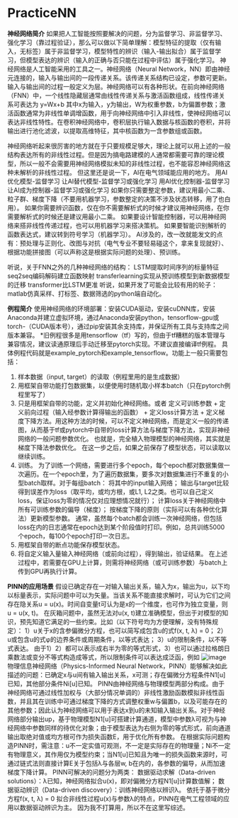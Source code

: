 # PracticeNN
**神经网络简介**
如果把人工智能按照要解决的问题，分为监督学习、非监督学习、强化学习（靠过程验证），那么可以做以下简单理解：模型特征的提取（仅有输入，无标签）属于非监督学习，模型特性的辨识（输入-输出拟合）属于监督学习，但模型表达的辨识（输入的正确与否只能在过程中评估）属于强化学习。
神经网络是人工智能采用的工具之一。神经网络（Neural Network，NN）即由神经元连接的，输入与输出间的一段传递关系。该传递关系结构已设定，参数可更新。输入与输出间的过程一般定义为层。神经网络可以有各种形状。在前向神经网络（FNN）中，一个线性隐藏层通常由线性传递关系与激活函数组成，线性传递关系可表达为
y=Wx+b
其中x为输入，y为输出，W为权重参数，b为偏置参数；激活函数通常为非线性单调增函数，用于向神经网络中引入非线性，使神经网络可以表达非线性特性。在卷积神经网络中，卷积层执行输入数据与核函数的卷积，并将输出进行池化滤波，以提取高维特征，其中核函数为一含参数组或函数。

神经网络听起来很厉害的地方就在于只要规模足够大，理论上就可以用上述的一般结构表达所有的非线性过程。但是因为搞电路建模的人通常都需要可靠的理论模型，所以一般不会需要用神经网络模拟未知的非线性过程，也不能容忍神经网络这种未解析的非线性过程。
但这里还是说一下，AI在电气领域能应用的地方。
  用AI优化模型-监督学习
  让AI替代模型-监督学习或强化学习
  用AI优化控制器-监督学习
  让AI成为控制器-监督学习或强化学习
如果你只需要整定参数，建议用最小二乘、粒子群、梯度下降（不要用机器学习，参数整定的决策不涉及状态转移，用了也白用）。
如果你需要辨识函数，仅在你不需要解析式的时候才建议用神经网络，在你需要解析式的时候还是建议用最小二乘。
如果要设计智能控制器，可以用神经网络来搭非线性传递过程，也可以用机器学习来搭决策机。
如果要智能识别解析的函数表达式，建议转到符号学习（机器学习）。
AI涉及的，改一改就能发文的点有：预处理与正则化、改图与对抗（电气专业不要轻易碰这个，拿来复现就好）、根据功能拼接图（可以声称这是根据实际问题的处理）、预训练。

听说，关于FNN之外的几种神经网络的结构：
LSTM提取时间序列的标量特征
seq2seq编码解码建立函数映射
transferlearning实现从预训练模型到新数据模型的迁移
transformer比LSTM更准
听说，如果开发了可能会比较有用的轮子：matlab仿真采样、打标签、数据筛选的python端自动化。

**例程简介**
使用神经网络的环境部署：安装CUDA驱动，安装cuDNN库，安装Anaconda并建立虚拟环境，通过Anaconda安装python，tensorflow-gpu或torch-（CUDA版本号），通过pip安装其余支持库，并保证所有工具与支持库之间版本兼容。
*旧例程很多是用tensorflow（tf）写的，但由于tf糟糕的版本管理与兼容情况，建议读通原理后手动迁移至pytorch实现。不建议直接编译tf例程。
具体例程代码就是example_pytorch和example_tensorflow。功能上一般只需要包括：
1. 样本数据（input, target）的读取（例程里用的是生成数据）
2. 用框架自带功能打包数据集，以便使用时随机取小样本batch（只在pytorch例程里写了）
3. 只是用框架自带的功能，定义并初始化神经网络。或者
   定义可训练参数 + 定义前向过程（输入经参数计算得输出的函数） + 定义loss计算方法 + 定义梯度下降方法。用这种方法的时候，可以不定义神经网络，而是定义一般的传递图，从而基于tf或pytorch中自带的loss计算方法与梯度下降方法，实现非神经网络的一般问题参数优化。
   也就是，完全植入物理模型的神经网络，其实就是梯度下降法参数优化。
   在这一步之后，如果之前保存了模型状态，可以读取以继续训练。
5. 训练。
   为了训练一个网络，需要进行多个epoch，每个epoch都对数据集做一次遍历。在一个epoch里，为了遍历数据集，要多次对数据集进行不重复的小型batch取样。对于每组batch：
   将其中的input输入网络；
   输出与target比较得到误差作为loss（取平均，或均方根，或L1, L2之类。也可以自己定义loss，保证loss为零的情况仅对应理想情况就行）；
   计算loss关于神经网络中所有可训练参数的偏导（梯度）；
   按梯度下降的原则（实际可以有各种优化算法）更新模型参数。
   通常，虽然每个batch都会训练一次神经网络，但包括loss在内的日志通常在epoch达到某个阶段值时打印。例如，总共训练5000个epoch，每100个epoch打印一次日志。
7. 用框架自带的断点功能保存模型状态。
8. 将自定义输入量输入神经网络（或前向过程），得到输出，验证结果。
在上述过程中，若需要在GPU上计算，则需将神经网络（或可训练参数）与batch上传到GPU再执行计算。

**PINN的应用场景**
假设已确定存在一对输入输出关系，输入为x，输出为u，以下均以标量表示，实际问题中可以为矢量。当该关系不能直接求解时，可认为它们之间存在隐关系u = u(x)。时间自变量t可认为是x的一个维度，也可作为独立变量，则u = u(x, t)。
在灰箱问题中，虽然无法对u(x, t)建立准确模型，但出于对模型的知识，预先知道它满足的一些约束。比如（以下符号均为方便理解，没有特殊规定）：
1）u关于x的含参偏微分方程，也可以简写成包含u的式f(x, t, λ) = 0；
2）u或包含u的式φ的边界条件或周期条件，以等式表达；
3）u的限制条件，以不等式表达。
由于1）2）都可以表示成右半为零的等式形式，3）也可以通过拉格朗日乘数法或变分不等式构造成等式，所以限制条件可以表达成泛函，例如
![image](https://github.com/Daiiqi9864/PracticeNN/assets/172522013/615af530-55d1-4cb0-aeb2-2d87775907ad)
物理信息神经网络（Physics-Informed Neural Network，PINN）能够解决如此描述的问题：已确定x与u间有输入输出关系，x可测；存在偏微分方程条件N1[u]已知，其他部分条件Ni[u]已知。
PINN由神经网络与物理模型两部分构成。由于神经网络可通过线性加权与（大部分情况单调的）非线性激励函数模拟非线性函数，并且其在训练中可通过梯度下降的方式调整权重w与偏置b，以及可能存在的其他参数；因此认为神经网络可以用于表达x到u的未知输入输出关系。对于神经网络部分输出up，基于物理模型N1[u]可搭建计算通道，模型中参数λ可视为与神经网络中参数同样的待优化对象；由于模型表达为右侧为零的等式形式，前向通道输出取绝对值或均方根可作为损失函数E，用于优化所有参数。
在根据实际问题构造PINN时，需注意：u不一定实值可观测，不一定是实际存在的物理量；Ni不一定有物理意义，其作用仅为模型约束；当N1[u]已知且为唯一的损失函数来源时，可通过链式法则直接计算E关于包括λ与各层w, b在内的，各参数的偏导，从而加速梯度下降计算。
PINN可解决的问题分为两类：
  数据驱动求解（Data-driven solutions）：λ已知，神经网络拟合u(x)，即对偏微分方程N1[u]计算数值解；
  数据驱动辨识（Data-driven discovery）：训练神经网络以辨识λ。
依托于基于微分方程f(x, t, λ) = 0 拟合非线性过程u(x)与参数λ的特点，PINN在电气工程领域的应用以数据驱动辨识为主。
因为我不打算用，所以不在这里写综述。
